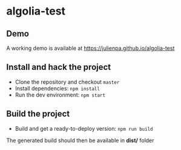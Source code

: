 # algolia-test

## Demo
A working demo is available at https://julienpa.github.io/algolia-test

## Install and hack the project
- Clone the repository and checkout `master`
- Install dependencies: `npm install`
- Run the dev environment: `npm start`

## Build the project
- Build and get a ready-to-deploy version: `npm run build`

The generated build should then be available in **dist/** folder
